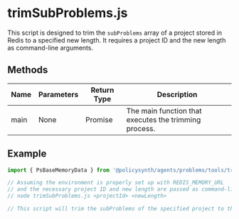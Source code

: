 # trimSubProblems.js

This script is designed to trim the `subProblems` array of a project stored in Redis to a specified new length. It requires a project ID and the new length as command-line arguments.

## Methods

| Name  | Parameters | Return Type | Description |
|-------|------------|-------------|-------------|
| main  | None       | Promise<void> | The main function that executes the trimming process. |

## Example

```typescript
import { PsBaseMemoryData } from '@policysynth/agents/problems/tools/trimSubProblems.js';

// Assuming the environment is properly set up with REDIS_MEMORY_URL
// and the necessary project ID and new length are passed as command-line arguments:
// node trimSubProblems.js <projectId> <newLength>

// This script will trim the subProblems of the specified project to the new length.
```